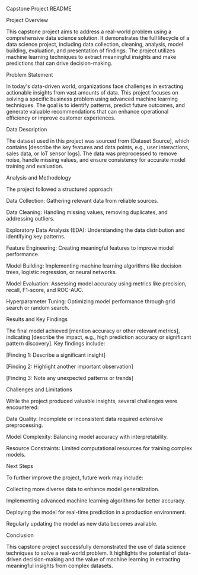 Capstone Project README

Project Overview

This capstone project aims to address a real-world problem using a comprehensive data science solution. It demonstrates the full lifecycle of a data science project, including data collection, cleaning, analysis, model building, evaluation, and presentation of findings. The project utilizes machine learning techniques to extract meaningful insights and make predictions that can drive decision-making.

Problem Statement

In today's data-driven world, organizations face challenges in extracting actionable insights from vast amounts of data. This project focuses on solving a specific business problem using advanced machine learning techniques. The goal is to identify patterns, predict future outcomes, and generate valuable recommendations that can enhance operational efficiency or improve customer experiences.

Data Description

The dataset used in this project was sourced from [Dataset Source], which contains [describe the key features and data points, e.g., user interactions, sales data, or IoT sensor logs]. The data was preprocessed to remove noise, handle missing values, and ensure consistency for accurate model training and evaluation.

Analysis and Methodology

The project followed a structured approach:

Data Collection: Gathering relevant data from reliable sources.

Data Cleaning: Handling missing values, removing duplicates, and addressing outliers.

Exploratory Data Analysis (EDA): Understanding the data distribution and identifying key patterns.

Feature Engineering: Creating meaningful features to improve model performance.

Model Building: Implementing machine learning algorithms like decision trees, logistic regression, or neural networks.

Model Evaluation: Assessing model accuracy using metrics like precision, recall, F1-score, and ROC-AUC.

Hyperparameter Tuning: Optimizing model performance through grid search or random search.

Results and Key Findings

The final model achieved [mention accuracy or other relevant metrics], indicating [describe the impact, e.g., high prediction accuracy or significant pattern discovery]. Key findings include:

[Finding 1: Describe a significant insight]

[Finding 2: Highlight another important observation]

[Finding 3: Note any unexpected patterns or trends]

Challenges and Limitations

While the project produced valuable insights, several challenges were encountered:

Data Quality: Incomplete or inconsistent data required extensive preprocessing.

Model Complexity: Balancing model accuracy with interpretability.

Resource Constraints: Limited computational resources for training complex models.

Next Steps

To further improve the project, future work may include:

Collecting more diverse data to enhance model generalization.

Implementing advanced machine learning algorithms for better accuracy.

Deploying the model for real-time prediction in a production environment.

Regularly updating the model as new data becomes available.

Conclusion

This capstone project successfully demonstrated the use of data science techniques to solve a real-world problem. It highlights the potential of data-driven decision-making and the value of machine learning in extracting meaningful insights from complex datasets.
